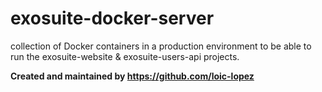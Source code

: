 # exosuite-docker-server

collection of Docker containers in a production environment to be able to run the exosuite-website & exosuite-users-api projects.

**Created and maintained by https://github.com/loic-lopez**
